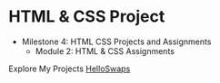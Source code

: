 # HTML & CSS Project
- Milestone 4: HTML CSS Projects and Assignments
  - Module 2: HTML & CSS Assignments

Explore My Projects
[HelloSwaps](https://atikulsoftware.github.io/milestone4-module2-assignment/)
